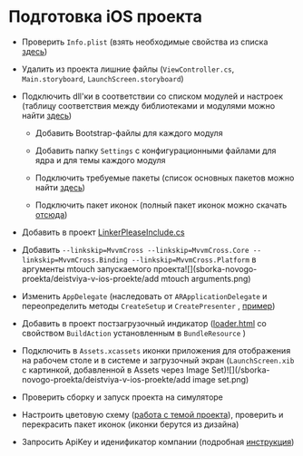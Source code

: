 # Подготовка iOS проекта

* Проверить `Info.plist` \(взять необходимые свойства из списка [здесь](sborka-novogo-proekta/deistviya-v-ios-proekte/infoplist.md)\)

* Удалить из проекта лишние файлы \(`ViewController.cs`, `Main.storyboard`, `LaunchScreen.storyboard`\)

* Подключить dll'ки в соответствии со списком модулей и настроек \(таблицу соответствия между библиотеками и модулями можно найти [здесь](perechen-bibliotek-modulei.md)\)

  * Добавить Bootstrap-файлы для каждого модуля

  * Добавить папку `Settings` с конфигурационными файлами для ядра и для темы каждого модуля

  * Подключить требуемые пакеты \(список основных пакетов можно найти [здесь](sborka-novogo-proekta/spisok-paketov.md)\)

  * Подключить пакет иконок \(полный пакет иконок можно скачать [отсюда](Images.zip)\)

* Добавить в проект [LinkerPleaseInclude.cs](sborka-novogo-proekta/deistviya-v-ios-proekte/linkerpleaseinclude.md)

* Добавить `--linkskip=MvvmCross --linkskip=MvvmCross.Core --linkskip=MvvmCross.Binding --linkskip=MvvmCross.Platform` в аргументы mtouch запускаемого проекта![](sborka-novogo-proekta/deistviya-v-ios-proekte/add mtouch arguments.png)

* Изменить `AppDelegate` \(наследовать от `ARApplicationDelegate` и переопределить методы `CreateSetup` и `CreatePresenter` , [пример](/sborka-novogo-proekta/deistviya-v-ios-proekte/appdelegate.md)\)

* Добавить в проект постзагрузочный индикатор \([loader.html](/sborka-novogo-proekta/deistviya-v-ios-proekte/loader.html) со свойством `BuildAction` установленным в `BundleResource` \)

* Подключить в `Assets.xcassets` иконки приложения для отображения на рабочем столе и в системе и загрузочный экран \(`LaunchScreen.xib` с картинкой, добавленной в Assets через Image Set\)![](/sborka-novogo-proekta/deistviya-v-ios-proekte/add image set.png)

* Проверить сборку и запуск проекта на симуляторе

* Настроить цветовую схему \([работа с темой проекта](/dorabotka-suschestvuyuschego-proekta/rabota-s-temoi-proekta.md)\), проверить и перекрасить пакет иконок \(иконки берутся из дизайна\)

* Запросить ApiKey и иденификатор компании \(подробная [инструкция](/sborka-novogo-proekta/zapros-litsenzii.md)\)



